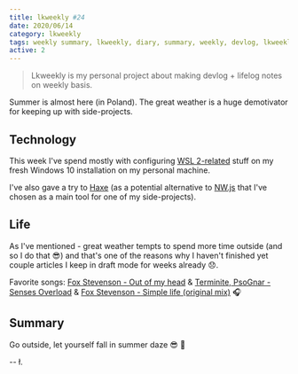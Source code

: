 ```yaml
---
title: lkweekly #24
date: 2020/06/14
category: lkweekly
tags: weekly summary, lkweekly, diary, summary, weekly, devlog, lkweekly2020
active: 2
---
```


> Lkweekly is my personal project about making devlog + lifelog notes on weekly basis.

Summer is almost here (in Poland). The great weather is a huge demotivator for keeping up with side-projects.

## Technology

This week I've spend mostly with configuring [WSL 2-related](https://devblogs.microsoft.com/commandline/wsl-2-is-now-available-in-windows-insiders/) stuff on my fresh Windows 10 installation on my personal machine.

I've also gave a try to [Haxe](https://haxe.org/) (as a potential alternative to [NW.js](https://nwjs.io/) that I've chosen as a main tool for one of my side-projects).

## Life

As I've mentioned - great weather tempts to spend more time outside (and so I do that 😎) and that's one of the reasons why I haven't finished yet couple articles I keep in draft mode for weeks already 😞.

Favorite songs: [Fox Stevenson - Out of my head](https://open.spotify.com/track/5kDWUDSzrEaozsWC4KC9m1?si=6tqyHkLNQ0uCg3FqpLBbDA) & [Terminite, PsoGnar - Senses Overload](https://open.spotify.com/track/5uvJFkaN571MYOyNODQtze?si=7Nj7g9P7Q0yJ6abHGb_21Q) & [Fox Stevenson - Simple life (original mix)](https://open.spotify.com/track/1kqzX1bb6vPZgk7hHfMkKc?si=Un6TPK1ESE67Epm8CQTc7A) 🎧

## Summary

Go outside, let yourself fall in summer daze 😎 🌴

-- ł.
